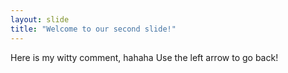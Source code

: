 ```yaml
---
layout: slide
title: "Welcome to our second slide!"
---
```

Here is my witty comment, hahaha
Use the left arrow to go back!
